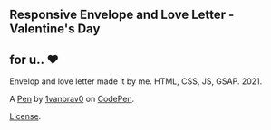 Responsive Envelope and Love Letter - Valentine's Day
-----------------------------------------------------
for u.. ♥
---------------------------------------------------------------------------------------------
Envelop and love letter made it by me.
HTML, CSS, JS, GSAP.
2021.

A [Pen](https://codepen.io/1vanbrav0/pen/MWbbVBW) by [1vanbrav0](https://codepen.io/1vanbrav0) on [CodePen](https://codepen.io).

[License](https://codepen.io/license/pen/MWbbVBW).